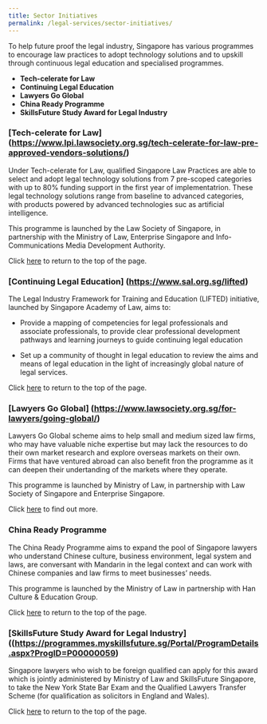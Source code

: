 ```yaml
---
title: Sector Initiatives
permalink: /legal-services/sector-initiatives/
---
```



To help future proof the legal industry, Singapore has various programmes to encourage law practices to adopt technology solutions and to upskill through continuous legal education and specialised programmes.

 - **Tech-celerate for Law** 
 - **Continuing Legal Education** 
 - **Lawyers Go Global** 
 - **China Ready Programme**
 - **SkillsFuture Study Award for Legal Industry**
 

### [Tech-celerate for Law] (https://www.lpi.lawsociety.org.sg/tech-celerate-for-law-pre-approved-vendors-solutions/)

Under Tech-celerate for Law, qualified Singapore Law Practices are able to select and adopt legal technology solutions from 7 pre-scoped categories with up to 80% funding support in the first year of implementatrion. These legal technology solutions range from baseline to advanced categories, with products powered by advanced technologies suc as artificial intelligence.

This programme is launched by the Law Society of Singapore, in partnership with the Ministry of Law, Enterprise Singapore and Info-Communications Media Development Authority.

Click [here](*TOP) to return to the top of the page.

### [Continuing Legal Education] (https://www.sal.org.sg/lifted)

The Legal Industry Framework for Training and Education (LIFTED) initiative, launched by Singapore Academy of Law, aims to:

 - Provide a mapping of competencies for legal professionals and
          associate professionals, to provide clear professional
          development pathways and learning journeys to guide continuing
          legal education
   
 - Set up a community of thought in legal education to review the
          aims and means of legal education in the light of increasingly
          global nature of legal services.


Click [here](*TOP) to return to the top of the page.

### [Lawyers Go Global] (https://www.lawsociety.org.sg/for-lawyers/going-global/)

Lawyers Go Global scheme aims to help small and medium sized law firms, who may have valuable niche expertise but may lack the resources to do their own market research and explore overseas markets on their own. Firms that have ventured abroad can also benefit fron the programme as it can deepen their undertanding of the markets where they operate.

This programme is launched by Ministry of Law, in partnership with Law Society of Singapore and Enterprise Singapore.

Click [here](*TOP) to find out more.

### China Ready Programme

The China Ready Programme aims to expand the pool of Singapore lawyers who understand Chinese culture, business environment, legal system and laws, are conversant with Mandarin in the legal context and can work with Chinese companies and law firms to meet businesses’ needs.

This programme is launched by the Ministry of Law in partnership with Han Culture & Education Group.

Click [here](*TOP) to return to the top of the page.

### [SkillsFuture Study Award for Legal Industry] ((https://programmes.myskillsfuture.sg/Portal/ProgramDetails.aspx?ProgID=P00000059) 

Singapore lawyers who wish to be foreign qualified can apply for this award which is jointly administered by Ministry of Law and SkillsFuture Singapore, to take the New York State Bar Exam and the Qualified Lawyers Transfer Scheme (for qualification as solicitors in England and Wales). 

Click [here](*TOP) to return to the top of the page.
